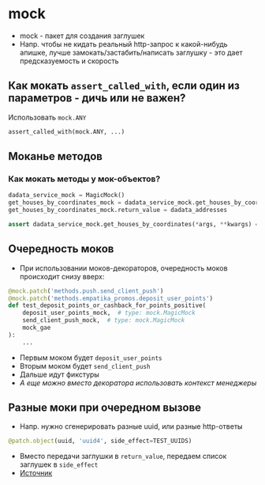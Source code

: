# mock

- mock - пакет для создания заглушек
- Напр. чтобы не кидать реальный http-запрос к какой-нибудь апишке, лучше замокать/застабить/написать заглушку - это
  дает предсказуемость и скорость

## Как мокать `assert_called_with`, если один из параметров - дичь или не важен?

Использовать `mock.ANY`

```python
assert_called_with(mock.ANY, ...)
```

## Моканье методов

### Как мокать методы у мок-объектов?

```python
dadata_service_mock = MagicMock()
get_houses_by_coordinates_mock = dadata_service_mock.get_houses_by_coordinates
get_houses_by_coordinates_mock.return_value = dadata_addresses

assert dadata_service_mock.get_houses_by_coordinates(*args, **kwargs) == dadata_addresses
```


## Очередность моков

- При использовании моков-декораторов, очередность моков происходит снизу вверх:

```python
@mock.patch('methods.push.send_client_push')
@mock.patch('methods.empatika_promos.deposit_user_points')
def test_deposit_points_or_cashback_for_points_positive(
    deposit_user_points_mock,  # type: mock.MagicMock  
    send_client_push_mock,  # type: mock.MagicMock  
    mock_gae
):
    ...
```

- Первым моком будет `deposit_user_points`
- Вторым моком будет `send_client_push`
- Дальше идут фикстуры
- *А еще можно вместо декоратора использовать контекст менеджеры*

## Разные моки при очередном вызове

- Напр. нужно сгенерировать разные uuid, или разные http-ответы

```python
@patch.object(uuid, 'uuid4', side_effect=TEST_UUIDS)
```

- Вместо передачи заглушки в `return_value`, передаем список заглушек в `side_effect`
- [Источник](https://stackoverflow.com/a/44405444/5500609)


